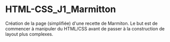 # HTML-CSS_J1_Marmitton
Création de la page (simplifiée) d'une recette de Marmiton. Le but est de commencer à manipuler du HTML/CSS avant de passer à la construction de layout plus complexes.
